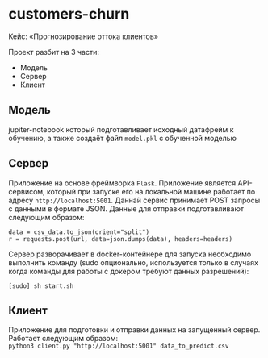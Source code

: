 # customers-churn

Кейс: «Прогнозирование оттока клиентов»

Проект разбит на 3 части:
* Модель
* Сервер
* Клиент

## Модель  
jupiter-notebook который подготавливает исходный датафрейм к обучению, а также создаёт файл `model.pkl` с обученной моделью

## Сервер  
Приложение на основе фреймворка `Flask`. Приложение является API-сервисом, который при запуске его на локальной машине работает по адресу `http://localhost:5001`.
Даннай сервис принимает POST запросы с данными в формате JSON. Данные для отправки подготавливают следующим образом:  
```
data = csv_data.to_json(orient="split")  
r = requests.post(url, data=json.dumps(data), headers=headers)
```
Сервер разворачивает в docker-контейнере для запуска необходимо выполнить команду (sudo опционально, используется только в случаях когда команды для работы с докером требуют данных разрешений):
```
[sudo] sh start.sh
```

## Клиент  
Приложение для подготовки и отправки данных на запущенный сервер. Работает следующим образом:  
`python3 client.py "http://localhost:5001" data_to_predict.csv`
